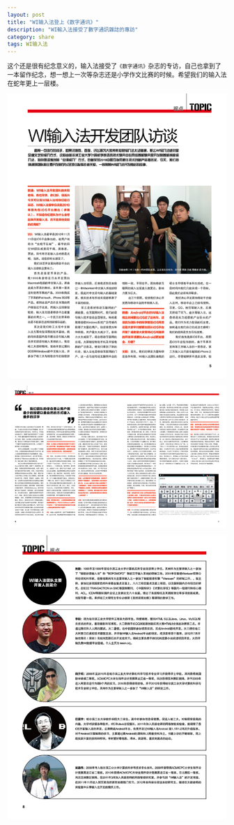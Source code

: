 ```yaml
---
layout: post
title: "WI输入法登上《数字通讯》"
description: "WI輸入法接受了數字通訊雜誌的專訪"
category: share
tags: WI输入法
---
```


这个还是很有纪念意义的，输入法接受了`《数字通讯》`杂志的专访，自己也拿到了一本留作纪念，想一想上一次等杂志还是小学作文比赛的时候。希望我们的输入法在蛇年更上一层楼。


![](/assets/images/pages/wi-maga-1.jpg)

![](/assets/images/pages/wi-maga-2.jpg)

![](/assets/images/pages/wi-maga-3.jpg)

